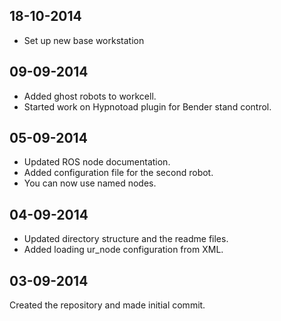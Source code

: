 18-10-2014
----------
* Set up new base workstation


09-09-2014
----------
* Added ghost robots to workcell.
* Started work on Hypnotoad plugin for Bender stand control.


05-09-2014
----------
* Updated ROS node documentation.
* Added configuration file for the second robot.
* You can now use named nodes.


04-09-2014
----------
* Updated directory structure and the readme files.
* Added loading ur_node configuration from XML.


03-09-2014
------------
Created the repository and made initial commit.
